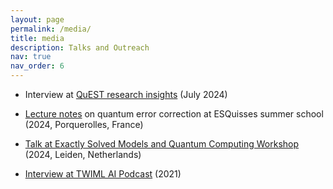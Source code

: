 ```yaml
---
layout: page
permalink: /media/
title: media
description: Talks and Outreach
nav: true
nav_order: 6
---
```


- Interview at [QuEST research insights](https://blogs.imperial.ac.uk/imperialquest/) (July 2024)

- [Lecture notes](https://esquisses2024.sciencesconf.org/data/bondesan.pdf) on quantum error correction at ESQuisses summer school (2024, Porquerolles, France)

- [Talk at Exactly Solved Models and Quantum Computing Workshop](/assets/pdf/Leiden_March_2024.pdf) (2024, Leiden, Netherlands)

- [Interview at TWIML AI Podcast](https://www.youtube.com/watch?v=nZ2OPK3TCvI) (2021)

<!-- For now, this page is assumed to be a static description of your courses. You can convert it to a collection similar to `_projects/` so that you can have a dedicated page for each course.

Organize your courses by years, topics, or universities, however you like! -->
